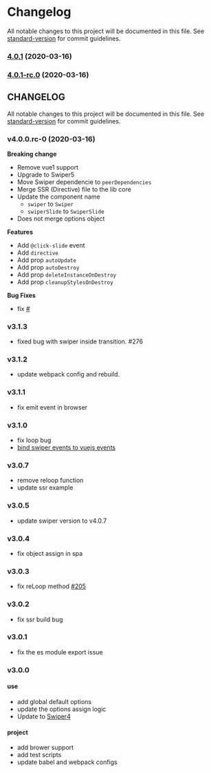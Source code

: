 # Changelog

All notable changes to this project will be documented in this file. See [standard-version](https://github.com/conventional-changelog/standard-version) for commit guidelines.

### [4.0.1](https://github.com/surmon-china/vue-awesome-swiper/compare/v3.1.3...v4.0.1) (2020-03-16)

### [4.0.1-rc.0](https://github.com/surmon-china/vue-awesome-swiper/compare/v3.1.3...v4.0.1-rc.0) (2020-03-16)

## CHANGELOG

All notable changes to this project will be documented in this file. See [standard-version](https://github.com/conventional-changelog/standard-version) for commit guidelines.

### v4.0.0.rc-0 (2020-03-16)

**Breaking change**
- Remove vue1 support
- Upgrade to Swiper5
- Move Swiper dependencie to `peerDependencies`
- Merge SSR (Directive) file to the lib core
- Update the component name
  - `swiper` to `Swiper`
  - `swiperSlide` to `SwiperSlide`
- Does not merge options object

**Features**
- Add `@click-slide` event
- Add `directive`
- Add prop `autoUpdate`
- Add prop `autoDestroy`
- Add prop `deleteInstanceOnDestroy`
- Add prop `cleanupStylesOnDestroy`

**Bug Fixes**
- fix [#]()

### v3.1.3
- fixed bug with swiper inside transition. #276

### v3.1.2
- update webpack config and rebuild.

### v3.1.1
- fix emit event in browser

### v3.1.0
- fix loop bug
- [bind swiper events to vuejs events](https://github.com/surmon-china/vue-awesome-swiper/pull/238)

### v3.0.7
- remove reloop function
- update ssr example

### v3.0.5
- update swiper version to v4.0.7

### v3.0.4
- fix object assign in spa

### v3.0.3
- fix reLoop method [#205](https://github.com/surmon-china/vue-awesome-swiper/issues/205)

### v3.0.2
- fix ssr build bug

### v3.0.1
- fix the es module export issue

### v3.0.0

#### use
- add global default options
- update the options assign logic
- Update to [Swiper4](http://www.swiper.com.cn)

#### project
- add brower support
- add test scripts
- update babel and webpack configs
